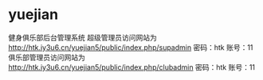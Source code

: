 # yuejian
健身俱乐部后台管理系统
超级管理员访问网站为
http://htk.iy3u6.cn/yuejian5/public/index.php/supadmin
密码：htk 账号：11
俱乐部管理员访问网站为
http://htk.iy3u6.cn/yuejian5/public/index.php/clubadmin
密码：htk 账号：11

